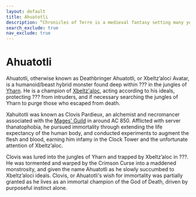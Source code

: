```yaml
---
layout: default
title: Ahuatotli
description: “Chronicles of Terre is a medieval fantasy setting many years in the writing.”
search_exclude: true
nav_exclude: true
---
```


# Ahuatotli

Ahuatotli, otherwise known as Deathbringer Ahuatotli, or Xbeltz’aloci Avatar, is a humanoid/beast hybrid monster found deep within ??? in the jungles of [Yharn](../../region/Yharn). He is a champion of [Xbeltz'aloc](../../religion/patronus/Xbeltz'aloc), acting according to his ideals, protecting ??? from intruders, and if necessary searching the jungles of Yharn to purge those who escaped from death.

Xahuitotli was known as Clovis Pardieux, an alchemist and necromancer associated with the [Mages' Guild](../../region/Labyrinthine) in around AC 850. Afflicted with server thanatophobia, he pursued immortality through extending the life expectancy of the human body, and conducted experiments to augment the flesh and blood, earning him infamy in the Clock Tower and the unfortunate attention of Xbeltz’aloc. 

Clovis was lured into the jungles of Yharn and trapped by Xbeltz’aloc in ???. He was tormented and warped by the Crimson Curse into a maddened monstrosity, and given the name Ahuatotli as he slowly succumbed to Xbeltz’aloci ideals. Clovis, or Ahuatotli's wish for immortality was partially granted as he lives as an immortal champion of the God of Death, driven by purposeful instinct alone.
